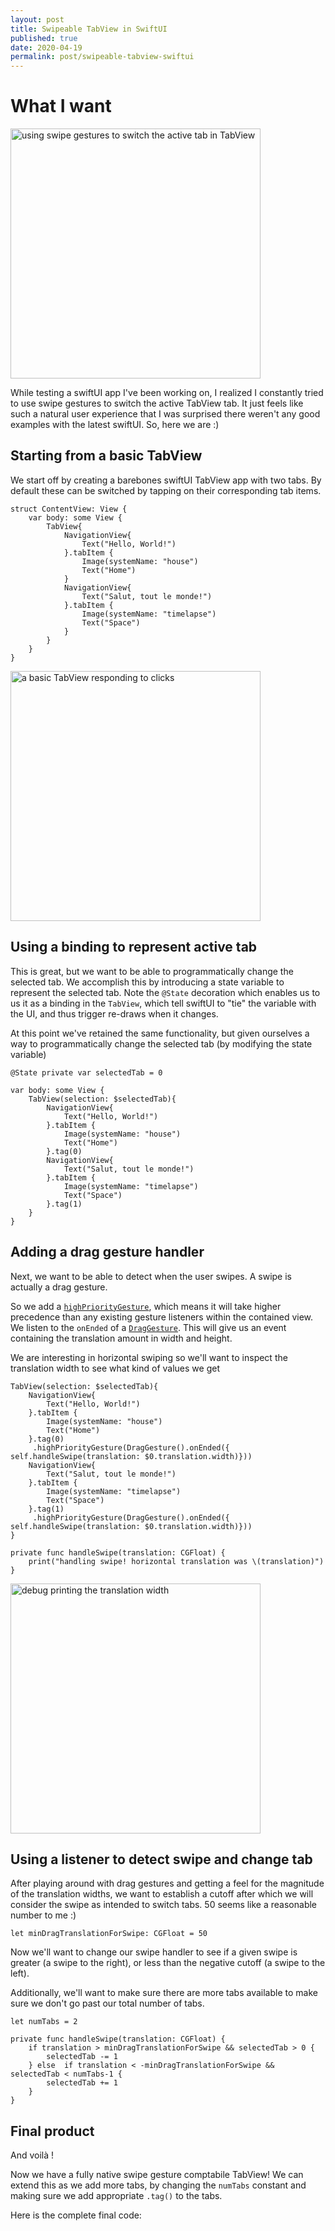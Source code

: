 ```yaml
---
layout: post
title: Swipeable TabView in SwiftUI
published: true
date: 2020-04-19
permalink: post/swipeable-tabview-swiftui
---
```


# What I want

<img src="http://plankenau.com/i/kl02MZ.gif" height="400" title="using swipe gestures to switch the active tab in TabView"/>

<p>While testing a swiftUI app I've been working on, I realized I constantly tried
to use swipe gestures to switch the active TabView tab. It just feels like such
a natural user experience that I was surprised there weren't any good examples
with the latest swiftUI. So, here we are :)</p>


## Starting from a basic TabView

We start off by creating a barebones swiftUI TabView app with two tabs.
By default these can be switched by tapping on their corresponding tab items.

```
struct ContentView: View {
    var body: some View {
        TabView{
            NavigationView{
                Text("Hello, World!")
            }.tabItem {
                Image(systemName: "house")
                Text("Home")
            }
            NavigationView{
                Text("Salut, tout le monde!")
            }.tabItem {
                Image(systemName: "timelapse")
                Text("Space")
            }
        }
    }
}
```

<img src="http://plankenau.com/i/kpr3PT.gif" height="400" title="a basic TabView responding to clicks"/>


## Using a binding to represent active tab

This is great, but we want to be able to programmatically change the selected
tab.  We accomplish this by introducing a state variable to represent the
selected tab.  Note the `@State` decoration which enables us to us it as a
binding in the `TabView`, which tell swiftUI to "tie" the variable with the UI,
and thus trigger re-draws when it changes.

At this point we've retained the same functionality, but given ourselves a way
to programmatically change the selected tab (by modifying the state variable)

```
@State private var selectedTab = 0

var body: some View {
    TabView(selection: $selectedTab){
        NavigationView{
            Text("Hello, World!")
        }.tabItem {
            Image(systemName: "house")
            Text("Home")
        }.tag(0)
        NavigationView{
            Text("Salut, tout le monde!")
        }.tabItem {
            Image(systemName: "timelapse")
            Text("Space")
        }.tag(1)
    }
}
```

## Adding a drag gesture handler

Next, we want to be able to detect when the user swipes. A swipe is actually a
drag gesture.

So we add a
[`highPriorityGesture`](https://developer.apple.com/documentation/swiftui/view/3338619-highprioritygesture),
which means it will take higher precedence than any existing gesture listeners
within the contained view. We listen to the `onEnded` of a
[`DragGesture`](https://developer.apple.com/documentation/swiftui/draggesture).
This will give us an event containing the translation amount in width and height.

We are interesting in horizontal swiping so we'll want to inspect the
translation width to see what kind of values we get


```
TabView(selection: $selectedTab){
    NavigationView{
        Text("Hello, World!")
    }.tabItem {
        Image(systemName: "house")
        Text("Home")
    }.tag(0)
     .highPriorityGesture(DragGesture().onEnded({ self.handleSwipe(translation: $0.translation.width)}))
    NavigationView{
        Text("Salut, tout le monde!")
    }.tabItem {
        Image(systemName: "timelapse")
        Text("Space")
    }.tag(1)
     .highPriorityGesture(DragGesture().onEnded({ self.handleSwipe(translation: $0.translation.width)}))
}
```

```
private func handleSwipe(translation: CGFloat) {
    print("handling swipe! horizontal translation was \(translation)")
}
```

<img src="http://plankenau.com/i/ipt7EH.gif" height="400" title="debug printing the translation width"/>

## Using a listener to detect swipe and change tab

After playing around with drag gestures and getting a feel for the magnitude of
the translation widths, we want to establish a cutoff after which we will
consider the swipe as intended to switch tabs. 50 seems like a reasonable
number to me :)

```
let minDragTranslationForSwipe: CGFloat = 50
```

Now we'll want to change our swipe handler to see if a given swipe is greater (a swipe to the right),
or less than the negative cutoff (a swipe to the left).

Additionally, we'll want to make sure there are more tabs available to make sure we don't go past our
total number of tabs.

```
let numTabs = 2
```

```
private func handleSwipe(translation: CGFloat) {
    if translation > minDragTranslationForSwipe && selectedTab > 0 {
        selectedTab -= 1
    } else  if translation < -minDragTranslationForSwipe && selectedTab < numTabs-1 {
        selectedTab += 1
    }
}
```

## Final product

And voilà !

Now we have a fully native swipe gesture comptabile TabView! We can extend this
as we add more tabs, by changing the `numTabs` constant and making sure we add
appropriate `.tag()` to the tabs.

Here is the complete final code:

<script src="https://gist.github.com/pato/7527c7e1de465758eaa138b8d406af1a.js"></script>

